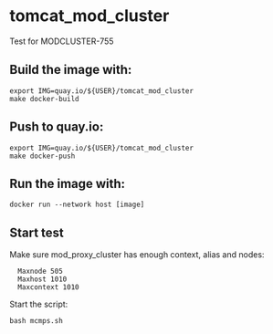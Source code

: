 # tomcat_mod_cluster
Test for MODCLUSTER-755

## Build the image with:
```
export IMG=quay.io/${USER}/tomcat_mod_cluster
make docker-build
```

## Push to quay.io:
```
export IMG=quay.io/${USER}/tomcat_mod_cluster
make docker-push
```

## Run the image with:  
```
docker run --network host [image]
```

## Start test

Make sure mod_proxy_cluster has enough context, alias and nodes:
```
  Maxnode 505
  Maxhost 1010
  Maxcontext 1010
```

Start the script:
```
bash mcmps.sh
```
